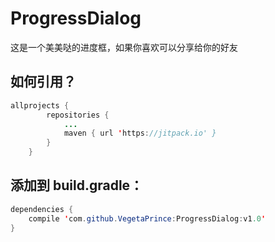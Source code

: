 # ProgressDialog

这是一个美美哒的进度框，如果你喜欢可以分享给你的好友

## 如何引用？

```java
allprojects {
		repositories {
			...
			maven { url 'https://jitpack.io' }
		}
	}
```

## 添加到 build.gradle：

```java
dependencies {
	compile 'com.github.VegetaPrince:ProgressDialog:v1.0'
}

		
